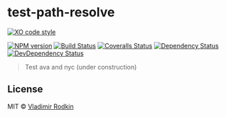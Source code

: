 # test-path-resolve

[![XO code style][codestyle-image]][codestyle-url]

[![NPM version][npm-image]][npm-url]
[![Build Status][travis-image]][travis-url]
[![Coveralls Status][coveralls-image]][coveralls-url]
[![Dependency Status][depstat-image]][depstat-url]
[![DevDependency Status][depstat-dev-image]][depstat-dev-url]

> Test ava and nyc (under construction)

## License
MIT © [Vladimir Rodkin](https://github.com/VovanR)

[npm-url]: https://npmjs.org/package/test-path-resolve
[npm-image]: https://img.shields.io/npm/v/test-path-resolve.svg?style=flat-square

[travis-url]: https://travis-ci.org/VovanR/test-path-resolve
[travis-image]: https://img.shields.io/travis/VovanR/test-path-resolve.svg?style=flat-square

[coveralls-url]: https://coveralls.io/r/VovanR/test-path-resolve
[coveralls-image]: https://img.shields.io/coveralls/VovanR/test-path-resolve.svg?style=flat-square

[depstat-url]: https://david-dm.org/VovanR/test-path-resolve
[depstat-image]: https://david-dm.org/VovanR/test-path-resolve.svg?style=flat-square

[depstat-dev-url]: https://david-dm.org/VovanR/test-path-resolve
[depstat-dev-image]: https://david-dm.org/VovanR/test-path-resolve/dev-status.svg?style=flat-square

[codestyle-url]: https://github.com/sindresorhus/xo
[codestyle-image]: https://img.shields.io/badge/code_style-XO-5ed9c7.svg?style=flat-square
